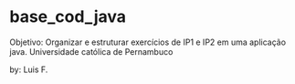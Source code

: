 # base_cod_java

Objetivo: Organizar e estruturar exercícios de IP1 e IP2 em uma aplicação java.
Universidade católica de Pernambuco

by: Luis F.
